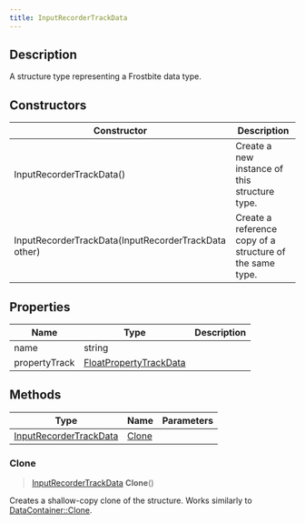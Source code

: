 ```yaml
---
title: InputRecorderTrackData
---
```

## Description

A structure type representing a Frostbite data type.

## Constructors

| Constructor                                          | Description                                              |
| ---------------------------------------------------- | -------------------------------------------------------- |
| InputRecorderTrackData()                             | Create a new instance of this structure type.            |
| InputRecorderTrackData(InputRecorderTrackData other) | Create a reference copy of a structure of the same type. |

## Properties

| Name          | Type                                             | Description |
| ------------- | ------------------------------------------------ | ----------- |
| name          | string                                           |             |
| propertyTrack | [FloatPropertyTrackData](FloatPropertyTrackData) |             |

## Methods

| Type                                             | Name            | Parameters |
| ------------------------------------------------ | --------------- | ---------- |
| [InputRecorderTrackData](InputRecorderTrackData) | [Clone](#clone) |            |

### Clone

> [InputRecorderTrackData](InputRecorderTrackData) **Clone**()

Creates a shallow-copy clone of the structure. Works similarly to [DataContainer::Clone](/vext/ref/shared/class/datacontainer#clone).
